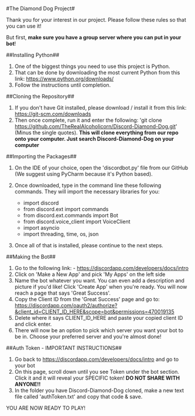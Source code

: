 #The Diamond Dog Project#

Thank you for your interest in our project. Please follow these rules so that you can use it!  

But first, **make sure you have a group server where you can put in your bot**!

##Installing Python##

1. One of the biggest things you need to use this project is Python. 
2. That can be done by downloading the most current Python from this link: https://www.python.org/downloads/
3. Follow the instructions until completion.

##Cloning the Repository##
1. If you don't have Git installed, please download / install it from this link: https://git-scm.com/downloads
2. Then once complete, run it and enter the following: 'git clone https://github.com/TheRealAlcoholicorn/Discord-Diamond-Dog.git' (Minus the single quotes).
**This will clone everything from our repo onto your computer. Just search Discord-Diamond-Dog on your computer**


##Importing the Packages##

1. On the IDE of your choice, open the 'discordbot.py' file from our GitHub (We suggest using PyCharm because it's Python based).
2. Once downloaded, type in the command line these following commands. They will import the necessary libraries for you:

    - import discord
    - from discord.ext import commands
    - from discord.ext.commands import Bot
    - from discord.voice_client import VoiceClient
    - import asyncio
    - import threading, time, os, json

3. Once all of that is installed, please continue to the next steps.

##Making the Bot##

1. Go to the following link: -	https://discordapp.com/developers/docs/intro
2. Click on 'Make a New App' and pick 'My Apps' on the left side
3. Name the bot whatever you want. You can even add a description and picture if you'd like! Click 'Create App' when you're ready. You will now reach a page that says 'Great Success'.
4. Copy the Client ID from the 'Great Success' page and go to: https://discordapp.com/oauth2/authorize?&client_id=CLIENT_ID_HERE&scope=bot&permissions=470019135
5. Delete where it says CLIENT_ID_HERE and paste your copied client ID and click enter. 
6. There will now be an option to pick which server you want your bot to be in. Choose your preferred server and you're almost done!

##Auth Token - IMPORTANT INSTRUCTIONS##
1. Go back to https://discordapp.com/developers/docs/intro and go to your bot
2. On this page, scroll down until you see Token under the bot section. Click it and it will reveal your SPECIFIC token! **DO NOT SHARE WITH ANYONE!!**
3. In the folder you have Discord-Diamond-Dog cloned, make a new text file called 'authToken.txt' and copy that code & save. 


YOU ARE NOW READY TO PLAY!